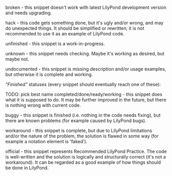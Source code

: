 broken - this snippet doesn't work with latest
LilyPond development version and needs upgrading.

hack - this code gets something done, but it's ugly and/or
wrong, and may do unexpected things.  It should be simplified
or rewritten;  it is not recommended to use it as an example
of LilyPond code.

unfinished - this snippet is a work-in-progress.

unknown - this snippet needs checking.  Maybe it's working
as desired, but maybe not.

undocumented - this snippet is missing description and/or
usage examples, but otherwise it is complete and working.

*"Finished"* statuses
(every snippet should eventually reach one of these):

TODO: pick best name
completed/done/ready/working - this snippet does what it is supposed to do.
It may be further improved in the future, but there is
nothing wrong with current code.

buggy - this snippet is finished (i.e. nothing in the code
needs fixing), but there are known problems (for example
caused by LilyPond bugs).

workaround - this snippet is complete, but due to LilyPond
limitations and/or the nature of the problem, the solution is
flawed in some way (for example a notation element is 'faked').

official - this snippet represents Recommended LilyPond
Practice. The code is well-written and the solution is
logically and structurally correct (it's not a workaround).
It can be regarded as a good example of how things should be
done in LilyPond.
